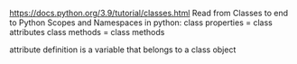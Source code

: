https://docs.python.org/3.9/tutorial/classes.html
Read from Classes to end to Python Scopes and Namespaces
in python:
class properties = class attributes
class methods = class methods

attribute definition is a variable that belongs to a class object


